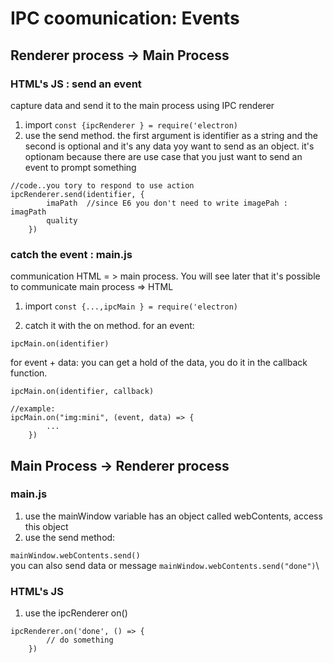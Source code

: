 # IPC coomunication: Events

## Renderer process -> Main Process

### HTML's JS : send an event
capture data and send it to the main process using IPC renderer
1. import `const {ipcRenderer } = require('electron)`
2. use the send method. the first argument is identifier as a string and the second is optional and it's any data yoy want to send as an object. it's optionam because there are use case that you just want to send an event to prompt something
```
//code..you tory to respond to use action
ipcRenderer.send(identifier, {
		imaPath  //since E6 you don't need to write imagePah : imagPath
		quality
	})

```

### catch the event : main.js
communication HTML = > main process. You will see later that it's possible to communicate main process => HTML
1. import `const {...,ipcMain } = require('electron)`

3. catch it with the on method.
for an event:
```
ipcMain.on(identifier)
```
for event + data: you can get a hold of the data, you do it in the callback function. 
```
ipcMain.on(identifier, callback)

//example:
ipcMain.on("img:mini", (event, data) => {
		...
	})

```


## Main Process -> Renderer process
### main.js
1. use the mainWindow variable has an object called webContents, access this object
2. use the send method: 

`mainWindow.webContents.send()`\
you can also send data or message
`mainWindow.webContents.send("done")`\


### HTML's JS
1. use the ipcRenderer on() 
```
ipcRenderer.on('done', () => {
		// do something
	})
```
